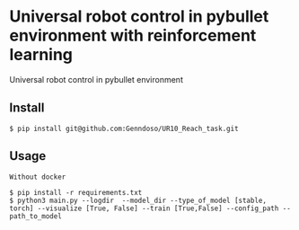 # Universal robot control in pybullet environment with reinforcement learning
Universal robot control in pybullet environment

## Install
```
$ pip install git@github.com:Genndoso/UR10_Reach_task.git 

```

## Usage
```
Without docker

$ pip install -r requirements.txt
$ python3 main.py --logdir  --model_dir --type_of_model [stable, torch] --visualize [True, False] --train [True,False] --config_path --path_to_model

